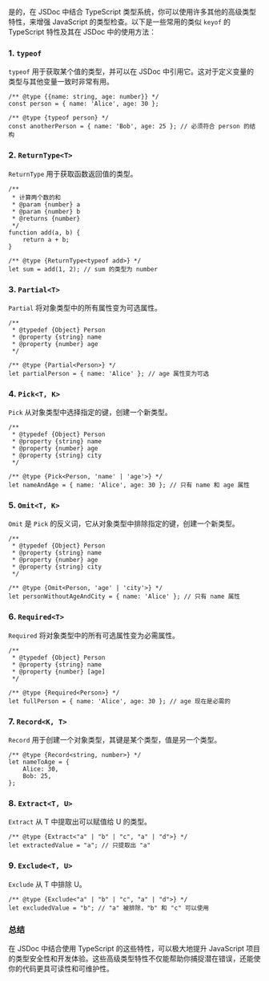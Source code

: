 是的，在 JSDoc 中结合 TypeScript 类型系统，你可以使用许多其他的高级类型特性，来增强 JavaScript 的类型检查。以下是一些常用的类似 `keyof` 的 TypeScript 特性及其在 JSDoc 中的使用方法：

### 1. **`typeof`**

`typeof` 用于获取某个值的类型，并可以在 JSDoc 中引用它。这对于定义变量的类型与其他变量一致时非常有用。

```
/** @type {{name: string, age: number}} */
const person = { name: 'Alice', age: 30 };

/** @type {typeof person} */
const anotherPerson = { name: 'Bob', age: 25 }; // 必须符合 person 的结构
```

### 2. **`ReturnType<T>`**

`ReturnType` 用于获取函数返回值的类型。

```
/**
 * 计算两个数的和
 * @param {number} a
 * @param {number} b
 * @returns {number}
 */
function add(a, b) {
    return a + b;
}

/** @type {ReturnType<typeof add>} */
let sum = add(1, 2); // sum 的类型为 number
```

### 3. **`Partial<T>`**

`Partial` 将对象类型中的所有属性变为可选属性。

```
/**
 * @typedef {Object} Person
 * @property {string} name
 * @property {number} age
 */

/** @type {Partial<Person>} */
let partialPerson = { name: 'Alice' }; // age 属性变为可选
```

### 4. **`Pick<T, K>`**

`Pick` 从对象类型中选择指定的键，创建一个新类型。

```
/**
 * @typedef {Object} Person
 * @property {string} name
 * @property {number} age
 * @property {string} city
 */

/** @type {Pick<Person, 'name' | 'age'>} */
let nameAndAge = { name: 'Alice', age: 30 }; // 只有 name 和 age 属性
```

### 5. **`Omit<T, K>`**

`Omit` 是 `Pick` 的反义词，它从对象类型中排除指定的键，创建一个新类型。

```
/**
 * @typedef {Object} Person
 * @property {string} name
 * @property {number} age
 * @property {string} city
 */

/** @type {Omit<Person, 'age' | 'city'>} */
let personWithoutAgeAndCity = { name: 'Alice' }; // 只有 name 属性
```

### 6. **`Required<T>`**

`Required` 将对象类型中的所有可选属性变为必需属性。

```
/**
 * @typedef {Object} Person
 * @property {string} name
 * @property {number} [age]
 */

/** @type {Required<Person>} */
let fullPerson = { name: 'Alice', age: 30 }; // age 现在是必需的
```

### 7. **`Record<K, T>`**

`Record` 用于创建一个对象类型，其键是某个类型，值是另一个类型。

```
/** @type {Record<string, number>} */
let nameToAge = {
    Alice: 30,
    Bob: 25,
};
```

### 8. **`Extract<T, U>`**

`Extract` 从 T 中提取出可以赋值给 U 的类型。

```
/** @type {Extract<"a" | "b" | "c", "a" | "d">} */
let extractedValue = "a"; // 只提取出 "a"
```

### 9. **`Exclude<T, U>`**

`Exclude` 从 T 中排除 U。

```
/** @type {Exclude<"a" | "b" | "c", "a" | "d">} */
let excludedValue = "b"; // "a" 被排除，"b" 和 "c" 可以使用
```

### 总结

在 JSDoc 中结合使用 TypeScript 的这些特性，可以极大地提升 JavaScript 项目的类型安全性和开发体验。这些高级类型特性不仅能帮助你捕捉潜在错误，还能使你的代码更具可读性和可维护性。
